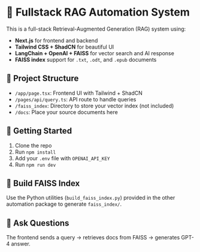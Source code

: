 # 🧠 Fullstack RAG Automation System

This is a full-stack Retrieval-Augmented Generation (RAG) system using:

- **Next.js** for frontend and backend
- **Tailwind CSS + ShadCN** for beautiful UI
- **LangChain + OpenAI + FAISS** for vector search and AI response
- **FAISS index** support for `.txt`, `.odt`, and `.epub` documents

## 📁 Project Structure

- `/app/page.tsx`: Frontend UI with Tailwind + ShadCN
- `/pages/api/query.ts`: API route to handle queries
- `/faiss_index`: Directory to store your vector index (not included)
- `/docs`: Place your source documents here

## 🚀 Getting Started

1. Clone the repo
2. Run `npm install`
3. Add your `.env` file with `OPENAI_API_KEY`
4. Run `npm run dev`

## 🧪 Build FAISS Index

Use the Python utilities (`build_faiss_index.py`) provided in the other automation package to generate `faiss_index/`.

## 🧠 Ask Questions

The frontend sends a query → retrieves docs from FAISS → generates GPT-4 answer.
